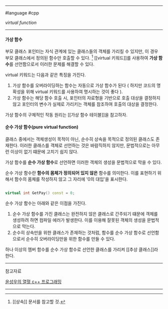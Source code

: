 
---

#language #cpp 

*virtual function*

---

#### 가상 함수

부모 클래스 포인터는 자식 관계에 있는 클래스들의 객체를 가리킬 수 있지만, 이 경우 부모 클래스에서 정의된 함수만 호출할 수 있다. [^1]
[[virtual 키워드]]를 사용하여  **가상 함수**를 선언함으로서 이러한 문제를 해결할 수 있다.

virtual 키워드는 다음과 같은 특징을 가진다.

1. 가상 함수를 오버라이딩하는 함수는 자동으로 가상 함수가 된다 ( 하지만 코드의 명확성을 위해 virtual 키워드를 사용하여 명시하는 것이 좋다 ).
2. 가상 함수는 해당 함수 호출 시, 포인터의 자료형을 기반으로 호출 대상을 결정하지 않고 포인터의 변수가 실제로 가리키는 객체를 참조하여 호출의 대상을 결정한다.

가상 함수의 구체적인 작동 원리는 [[가상 함수 테이블]]을 참고하자.

#### 순수 가상 함수(pure virtual function)

클래스 중에서는 객체생성이 목적이 아닌, 순수히 상속을 목적으로 정의된 클래스도 존재한다.
이러한 클래스를 객체로 선언하는 것은 바람직하지 않지만, 문법적으로는 아무런 이상이 없기 떄문에 고치기 쉽지 않다.

가상 함수를 **순수 가상 함수**로 선언하면 이러한 객체의 생성을 문법적으로 막을 수 있다.

순수 가상 함수란 **함수의 몸체가 정의되어 있지 않은** 함수를 의미한다. 이를 표현하기 위해서 함수의 몸체를 작성하지 않고 그 자리에 '0의 대입'을 표시한다.

```cpp

virtual int GetPay() const = 0;

```

순수 가상 함수는 아래와 같은 이점을 가진다.

1. 순수 가상 함수를 가진 클래스는 완전하지 않은 클래스로 간주되기 떄문에 객체를 생성하려 하면 컴파일 에러가 발생한다. 이를 이용해 잘못된 객체의 생성을 문법적으로 막는다.
2. 순수히 상속만을 위한 클래스가 존재하는 것처럼, 함수를 순수 가상 함수로 선언함으로서 순수히 오버라이딩만을 위한 함수를 만들 수 있다.

하나 이상의 멤버 함수를 순수 가상 함수로 선언한 클래스를 가리켜 [[추상 클래스]]라 한다.

---

참고자료

[윤성우의 열혈 c++ 프로그래밍](https://product.kyobobook.co.kr/detail/S000001589147)

---

[^1]: [[상속]] 문서를 참고할 것.